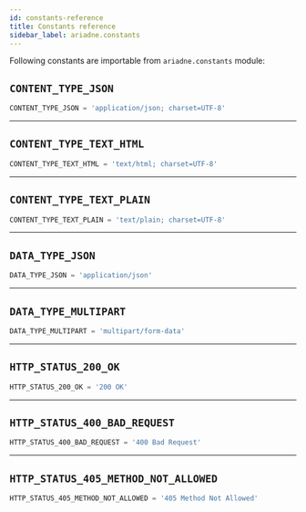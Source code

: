 ```yaml
---
id: constants-reference
title: Constants reference
sidebar_label: ariadne.constants
---
```


Following constants are importable from `ariadne.constants` module:

## `CONTENT_TYPE_JSON`

```python
CONTENT_TYPE_JSON = 'application/json; charset=UTF-8'
```

---

## `CONTENT_TYPE_TEXT_HTML`

```python
CONTENT_TYPE_TEXT_HTML = 'text/html; charset=UTF-8'
```

---

## `CONTENT_TYPE_TEXT_PLAIN`

```python
CONTENT_TYPE_TEXT_PLAIN = 'text/plain; charset=UTF-8'
```

---

## `DATA_TYPE_JSON`

```python
DATA_TYPE_JSON = 'application/json'
```

---

## `DATA_TYPE_MULTIPART`

```python
DATA_TYPE_MULTIPART = 'multipart/form-data'
```

---

## `HTTP_STATUS_200_OK`

```python
HTTP_STATUS_200_OK = '200 OK'
```

---

## `HTTP_STATUS_400_BAD_REQUEST`

```python
HTTP_STATUS_400_BAD_REQUEST = '400 Bad Request'
```

---

## `HTTP_STATUS_405_METHOD_NOT_ALLOWED`

```python
HTTP_STATUS_405_METHOD_NOT_ALLOWED = '405 Method Not Allowed'
```
